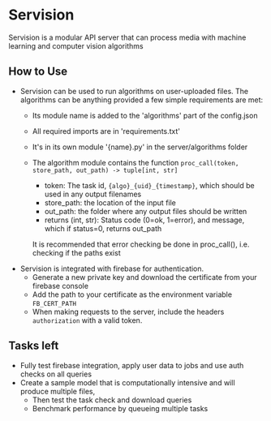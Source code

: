 # Servision
Servision is a modular API server that can process media with machine learning and computer vision algorithms

## How to Use
 - Servision can be used to run algorithms on user-uploaded files. The algorithms can be anything provided a few simple requirements are met:
    - Its module name is added to the 'algorithms' part of the config.json
    - All required imports are in 'requirements.txt'
    - It's in its own module '{name}.py' in the server/algorithms folder
    - The algorithm module contains the function `proc_call(token, store_path, out_path) -> tuple[int, str]`
       - token: The task id, `{algo}_{uid}_{timestamp}`, which should be used in any output filenames
       - store_path: the location of the input file
       - out_path: the folder where any output files should be written
       - returns (int, str): Status code (0=ok, 1=error), and message, which if status=0, returns out_path  
   
      It is recommended that error checking be done in proc_call(), i.e. checking if the paths exist
 - Servision is integrated with firebase for authentication.
    - Generate a new private key and download the certificate from your firebase console
    - Add the path to your certificate as the environment variable `FB_CERT_PATH`
    - When making requests to the server, include the headers `authorization` with a valid token.



## Tasks left
 - Fully test firebase integration, apply user data to jobs and use auth checks on all queries
 - Create a sample model that is computationally intensive and will produce multiple files,
    - Then test the task check and download queries
    - Benchmark performance by queueing multiple tasks
